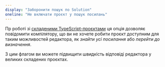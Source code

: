 ```yaml
---
display: "Заборонити пошук по Solution"
oneline: "Не включати проєкт у пошук посилань"
---
```


Пр роботі зі [складеними TypeScript-проєктами](/docs/handbook/project-references.html) ця опція дозволяє повідомити компілятору, що ви не хочете робити проєкт доступним для таким можливостей редактора, як _знайти усі посилання_ або _перейти до визначення_.

З цим флагом ви можете підвищити швидкість відповіді редактора у великих складених проєктах.
